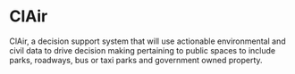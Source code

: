 # ClAir
ClAir, a decision support system that will use actionable environmental and civil data to drive decision making pertaining to public spaces to include parks, roadways, bus or taxi parks and government owned property. 
